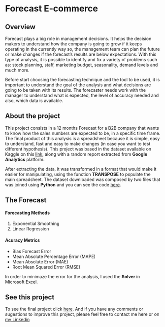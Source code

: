 # Forecast E-commerce

## Overview

Forecast plays a big role in management decisions. It helps the decision makers to understand how the company is going to grow if it keeps operating in the currently way so, the management team can plan the future or make changes if the forecast’s results are below expectations. With this type of analysis, it is possible to identify and fix a variety of problems such as: stock planning, staff, marketing budget, seasonality, demand levels and much more.

Before start choosing the forecasting technique and the tool to be used, it is important to understand the goal of the analysis and what decisions are going to be taken with its results. The forecaster needs work with the manager to understand what is expected, the level of accuracy needed and also, which data is available.

## About the project

This project consists in a 12 months Forecast for a B2B company that wants to know how the sales numbers are expected to be, in a specific time frame.
The final product of this analysis is a spreadsheet because it is simple, easy to understand, fast and easy to make changes (in case you want to test different hypothesis).
This project was based in the dataset available on Kaggle on this [link](https://www.kaggle.com/datasets/olistbr/marketing-funnel-olist?resource=download), along with a random report extracted from **Google Analytics** platform.

After extracting the data, it was transformed in a format that would make it easier for manipulating, using the function **TRANSPOSE** to populate the main spreadsheet.
The dataset downloaded was composed by two files that was joined using **Python** and you can see the code [here](https://github.com/belabarbosa/Forecast-Project/blob/0edf563c45d713cd91d16e3ffd650adf1b13dea3/Forecast%20Project%20code_Leads%20Data%20Analysis.ipynb).

## The Forecast

#### Forecasting Methods
  1. Exponential Smoothing
  2. Linear Regression


#### Acuracy Metrics
  - Bias Forecast Error
  - Mean Absolute Percentage Error (MAPE)
  - Mean Absolute Error (MAE)
  - Root Mean Squared Error (RMSE)

In order to minimaze the error for the analysis, I used the **Solver** in Microsoft Excel.

## See this project

To see the final project click [here](https://github.com/belabarbosa/Forecast-Project/blob/0edf563c45d713cd91d16e3ffd650adf1b13dea3/Forecast%20project.xlsx). And if you have any comments or sugestions to improve this project, please feel free to contact me here or on [my Linkedin](www.linkedin.com/in/irbarbosa)
